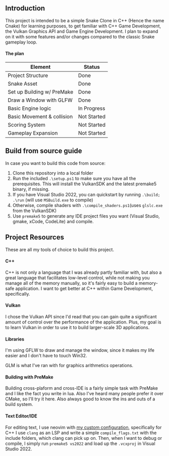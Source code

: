 ## Introduction

This project is intended to be a simple Snake Clone in C++ (Hence the name Cnake) for learning purposes, to get familiar with C++ Game Development, the Vulkan Graphics API and Game Engine Development. I plan to expand on it with some features and/or changes compared to the classic Snake gameplay loop. 

#### The plan
| Element                    | Status        |
| ---                        | ---           |
| Project Structure          | Done          |
| Snake Asset                | Done          |
| Set up Building w/ PreMake | Done          |
| Draw a Window with GLFW    | Done          |
| Basic Engine logic         | In Progress   |
| Basic Movement & collision | Not Started   |
| Scoring System             | Not Started   |
| Gameplay Expansion         | Not Started   |

## Build from source guide

In case you want to build this code from source:

1. Clone this repository into a local folder
2. Run the included `.\setup.ps1` to make sure you have all the prerequisites. This will install the VulkanSDK and the latest premake5 binary, if missing.
3. If you have Visual Studio 2022, you can quickstart by running `.\build; .\run` (will use `MSBuild.exe` to compile)
4. Otherwise, compile shaders with `.\compile_shaders.ps1`(uses `glslc.exe` from the VulkanSDK)
5. Use `premake5` to generate any IDE project files you want (Visual Studio, gmake, xCode, CodeLite) and compile.

## Project Resources

These are all my tools of choice to build this project.

#### C++

C++ is not only a language that I was already partly familiar with, but also a great language that facilitates low-level control, while not making you manage all of the memory manually, so it's fairly easy to build a memory-safe application. I want to get better at C++ within Game Development, specifically.

#### Vulkan

I chose the Vulkan API since I'd read that you can gain quite a significant amount of control over the performance of the application. Plus, my goal is to learn Vulkan in order to use it to build larger-scale 3D applications.

#### Libraries

I'm using GFLW to draw and manage the window, since it makes my life easier and I don't have to touch Win32.

GLM is what I've ran with for graphics arithmetics operations.

#### Building with PreMake

Building cross-plaform and cross-IDE is a fairly simple task with PreMake and I like the fact you write in lua. Also I've heard many people prefer it over CMake, so I'll try it here. Also always good to know the ins and outs of a build system.

#### Text Editor/IDE

For editing text, I use neovim with [my custom configuration](https://github.com/FlyMandi/dotfiles/tree/main/nvim/), specifically for C++ I use `clang` as an LSP and write a simple `compile_flags.txt` with the include folders, which clang can pick up on. Then, when I want to debug or compile, I simply run `premake5 vs2022` and load up the `.vcxproj` in Visual Studio 2022.

